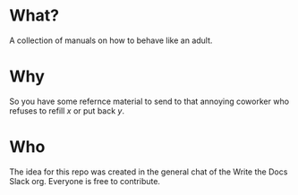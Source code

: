# What?

A collection of manuals on how to behave like an adult.

# Why

So you have some refernce material to send to that annoying coworker who refuses to refill *x* or put back *y*.

# Who

The idea for this repo was created in the general chat of the Write the Docs Slack org. Everyone is free to contribute.
